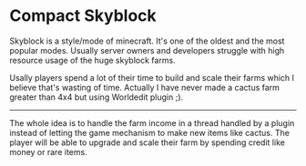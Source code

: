 # Compact Skyblock
Skyblock is a style/mode of minecraft. It's one of the oldest and the most popular modes. Usually server owners and developers struggle with high resource usage of the huge skyblock farms.

Usally players spend a lot of their time to build and scale their farms which I believe that's wasting of time. Actually I have never made a cactus farm greater than 4x4 but using Worldedit plugin ;).

---

The whole idea is to handle the farm income in a thread handled by a plugin instead of letting the game mechanism to make new items like cactus. The player will be able to upgrade and scale their farm by spending credit like money or rare items.
